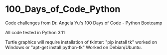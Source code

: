 # 100_Days_of_Code_Python
Code challenges from Dr. Angela Yu's 100 Days of Code - Python Bootcamp

All code tested in Python 3.11

Turtle graphics will require installation of tkinter:
	"pip install tk" worked on Windows 
	or "apt-get install python-tk" Worked on Debian/Ubuntu.
